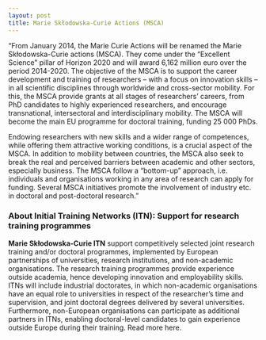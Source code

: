 ```yaml
---
layout: post
title: Marie Skłodowska-Curie Actions (MSCA)
---
```


“From January 2014, the Marie Curie Actions will be renamed the Marie Skłodowska-Curie actions (MSCA). They come under the “Excellent Science” pillar of Horizon 2020 and will award 6,162 million euro over the period 2014-2020. The objective of the MSCA is to support the career development and training of researchers – with a focus on innovation skills – in all scientific disciplines through worldwide and cross-sector mobility. For this, the MSCA provide grants at all stages of researchers’ careers, from PhD candidates to highly experienced researchers, and encourage transnational, intersectoral and interdisciplinary mobility. The MSCA will become the main EU programme for doctoral training, funding 25 000 PhDs.

Endowing researchers with new skills and a wider range of competences, while offering them attractive working conditions, is a crucial aspect of the MSCA. In addition to mobility between countries, the MSCA also seek to break the real and perceived barriers between academic and other sectors, especially business. The MSCA follow a “bottom-up” approach, i.e. individuals and organisations working in any area of research can apply for funding. Several MSCA initiatives promote the involvement of industry etc. in doctoral and post-doctoral research.”


### About Initial Training Networks (ITN): Support for research training programmes

**Marie Skłodowska-Curie ITN** support competitively selected joint research training and/or doctoral programmes, implemented by European partnerships of universities, research institutions, and non-academic organisations.
The research training programmes provide experience outside academia, hence developing innovation and employability skills. ITNs will include industrial doctorates, in which non-academic organisations have an equal role to universities in respect of the researcher’s time and supervision, and joint doctoral degrees delivered by several universities. Furthermore, non-European organisations can participate as additional partners in ITNs, enabling doctoral-level candidates to gain experience outside Europe during their training. Read more here.
